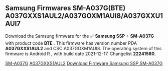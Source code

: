 <h2>Samsung Firmwares SM-A037G(BTE) A037GXXS1AUL2/A037GOXM1AUI8/A037GXXU1AUI7</h2>
Download the Samsung firmware for the ✅ <strong>Samsung SSP </strong> ⭐ <strong>SM-A037G</strong> with product code <strong>BTE</strong> . This firmware has version number PDA <strong>A037GXXS1AUL2</strong> and CSC A037GOXM1AUI8. The operating system of this firmware is Android R , with build date 2021-12-17. Changelist <strong>22241580</strong>.


[SM-A037G](https://samfirm.shop/samsung/model/SM-A037G)
[A037GXXS1AUL2](https://samfirm.shop/samsung/pda/A037GXXS1AUL2)
[Download Firmware Samsung SSP SM-A037G](https://samfirm.shop/samsung/firmware/483414)
